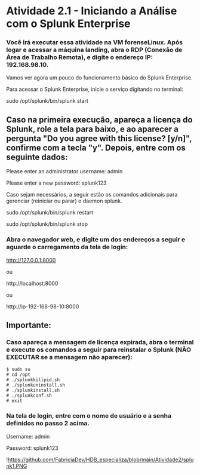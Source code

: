 # Atividade 2.1 - Iniciando a Análise com o Splunk Enterprise
### Você irá executar essa atividade na VM forenseLinux. Após logar e acessar a máquina landing, abra o RDP (Conexão de Área de Trabalho Remota), e digite o endereço IP: 192.168.98.10.

Vamos ver agora um pouco do funcionamento básico do Splunk Enterprise.

Para acessar o Splunk Enterprise, inicie o serviço digitando no terminal:

sudo /opt/splunk/bin/splunk start

##  Caso na primeira execução, apareça a licença do Splunk, role a tela para baixo, e ao aparecer a pergunta "Do you agree with this license? [y/n]", confirme com a tecla "y". Depois, entre com os seguinte dados:

Please enter an administrator username: admin

Please enter a new password: splunk123

Caso sejam necessários, a seguir estão os comandos adicionais para gerenciar (reiniciar ou parar) o daemon splunk.

sudo /opt/splunk/bin/splunk restart

sudo /opt/splunk/bin/splunk stop

### Abra o navegador web, e digite um dos endereços a seguir e aguarde o carregamento da tela de login:

http://127.0.0.1:8000

ou

http://localhost:8000

ou

http://ip-192-168-98-10:8000

## Importante:

### Caso apareça a mensagem de licença expirada, abra o terminal e execute os comandos a seguir para reinstalar o Splunk (NÃO EXECUTAR se a mensagem não aparecer):

    $ sudo su
    # cd /opt
    # ./splunkkillpid.sh
    # ./splunkuninstall.sh
    # ./splunkinstall.sh
    # ./splunkconf.sh
    # exit

### Na tela de login, entre com o nome de usuário e a senha definidos no passo 2 acima.

Username: admin

Password: splunk123

!https://github.com/FabriciaDev/HDB_especializa/blob/main/Atividade2/splunk1.PNG
